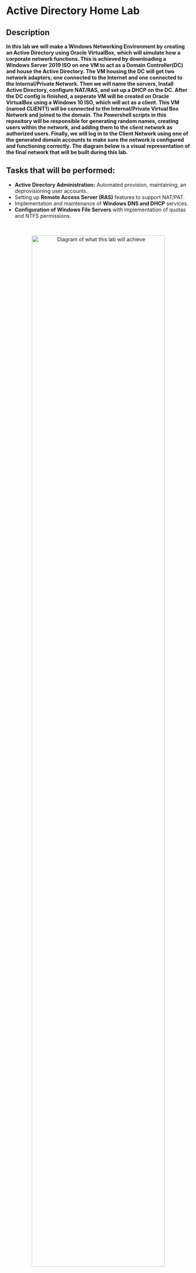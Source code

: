 <h1>Active Directory Home Lab</h1>


<h2>Description</h2>
<b>In this lab we will make a Windows Networking Environment by creating an Active Directory using Oracle VirtualBox, which will simulate how a corporate network functions. This is achieved by downloading a Windows Server 2019 ISO on one VM to act as a Domain Controller(DC) and house the Active Directory. The VM housing the DC will get two network adapters; one connected to the Internet and one connected to the Internal/Private Network. Then we will name the servers, Install Active Directory, configure NAT/RAS, and set up a DHCP on the DC. After the DC config is finished, a seperate VM will be created on Oracle VirtualBox using a Windows 10 ISO, which will act as a client. This VM (named CLIENT1) will be connected to the Internal/Private Virtual Box Network and joined to the domain. The Powershell scripts in this repository will be responsible for generating random names, creating users within the network, and adding them to the client network as authorized users. Finally, we will log in to the Client Network using one of the generated domain accounts to make sure the network is configured and functioning correctly. The diagram below is a visual representation of the final network that will be built during this lab.</b>

<h2>Tasks that will be performed:</h2>

- <b>Active Directory Administration:</b> Automated provision, maintaining, an deprovisioning user accounts.
    <br />
- Setting up <b>Remote Access Server (RAS)</b> features to support NAT/PAT.
    <br />
- Implementation and maintenance of <b>Windows DNS and DHCP</b> services.
    <br />
- <b>Configuration of Windows File Servers</b> with implementation of quotas and NTFS permissions.

<br />
<p align="center">
<img src="https://i.imgur.com/kxQ9N3t.jpeg" height="85%" width="85%" alt="Diagram of what this lab will achieve"/>
</p>


<h2>Languages and Utilities Used</h2>

- <b>PowerShell ISE:</b> Write script to generate random names and create users within the Internal/Private Network.
- <b>Oracle VirtualBox:</b> Set up virtual machine for Domain Controller and Client.
- <b>Server Manager:</b> Configure Internal Network, set up DHCP, enable Remote Access and Routing.
- <b>Command Prompt:</b> Check work to ensure IP addresses match (ipconfig) and users are generated successfully (whoami).


<h2>Environments Used</h2>

- <b>Windows 10 ISO:</b> Used for the Client VM.
- <b>Windows Server 2019 ISO</b> Used for Domain Controller VM.


<h2>Program Walk-through</h2>

<p align="center">
<b>Step 1: Download Oracle VirtualBox and its associated Extension Pack.</b> <br/>
<img src="https://i.imgur.com/n7taX3i.png" height="85%" width="85%" alt="Step 1"/>
</p>


<p align="center">
<b>Step 2: Download the Windows 10 ISO.</b> <br/>
<img src="https://i.imgur.com/rv5P1gY.png" height="85%" width="85%" alt="Step 2"/>
</p>


<p align="center">
<b>Step 3: Download the Windows Server 2019 ISO, 64bit version.</b> <br/>
<img src="https://i.imgur.com/pkeBxgZ.png" height="85%" width="85%" alt="Step 3"/>
</p>


<p align="center">
<b>Step 4: Open VirtualBox, create a new computer for the DC. Go to network settings to turn on a second adapter for the internal network</b> <br/>
<img src="https://i.imgur.com/28BSzbT.png" height="85%" width="85%" alt="Step 4"/>
</p>


<p align="center">
<b>Step 5: Run the new VirtualBox we created and wait for Windows to download.</b> <br/>
<img src="https://i.imgur.com/lZb4Jhw.png" height="85%" width="85%" alt="Step 5"/>
</p>


<p align="center">
<b>Step 6: Continue with the Windows Server setup and make sure you select the "desktop experience" version of the OS, otherwise we will only have a CLI instead of a GUI.</b> <br/>
<img src="https://i.imgur.com/cMsO6pM.png" height="85%" width="85%" alt="Step 6"/>
</p>


<p align="center">
<b>Step 7: Once fully set up, go to the top of the window and select the devices option, and from there click on insert guest additions CD image. Then, navigate to "This PC" - "Devices and drives" - and open the CD Drive with the VirtualBox Guest Additions.</b> <br/>
<img src="https://i.imgur.com/F4etrJ7.png" height="85%" width="85%" alt="Step 7"/>
</p>


<p align="center">
<b>Step 8: Go to Network Connections settings on the VM. Find out which network is the internal network and which one is your actual home/office internet, then rename them so they're easier to identify later.</b> <br/>
<img src="https://i.imgur.com/91lHlfA.png" height="85%" width="85%" alt="Step 8"/>
</p>


<p align="center">
<b>Step 9: Go to the IPv4 settings of the internal network settings (right click - properties) and configure the IP address.</b> <br/>
<img src="https://i.imgur.com/iJsnMYA.png" height="85%" width="85%" alt="Step 9"/>
</p>


<p align="center">
<b>Step 10: Navigate to the Server Manager Dashboard, click on "Add Roles and Features", select the server we are using, turn on "Active Directory Domain Services" in the Server Roles tab, and finish installing.</b> <br/>
<img src="https://i.imgur.com/JCAob3j.png" height="85%" width="85%" alt="Step 10"/>
</p>


<p align="center">
<b>Step 11: Go to notifications tab (flag icon on the top server manager toolbar). Finish configuration of Active Directory. Add a new forest, name the root domain, set a DSRM password, turn off DNS options, and install.</b> <br/>
<img src="https://i.imgur.com/Kmgh8ug.png" height="85%" width="85%" alt="Step 11"/>
</p>


<p align="center">
<b>Step 12: After reboot, navigate to Start - Windows Administrative Tools, and create a new Organizational Tool under the active directory dropdown menu called _ADMINS. Inside _ADMINS create a user for yourself and make it an admin.</b> <br/>
<img src="https://i.imgur.com/FEBcwIc.png" height="85%" width="85%" alt="Step 12"/>
</p>


<p align="center">
<b>Step 13: Go to Server Manager Dashboard - Add roles and features. In Server Roles tab enable Remote Access, continue to Role Services tab (under Web Server Role) and enable Routing. Continue to install.</b> <br/>
<img src="https://i.imgur.com/4S5agjD.png" height="85%" width="85%" alt="Step 13"/>
</p>


<p align="center">
<b>Step 14: Go to Server Manager Dashboard - Tools, and select Routing and Remote Access. Right click on DC - Configure and Enable Routing and Remote Access, select NAT option, then use the network interface that is the actual Internet, not internal(refer to step 9). Continue to finish set up.</b> <br/>
<img src="https://i.imgur.com/kf6xBhm.jpg" height="85%" width="85%" alt="Step 14"/>
</p>


<p align="center">
<b>Step 15: To begin setup of RDACP, first we set up DHCP by going to Server Manager Dashboard - Add roles and features - enable DHCP Server under Server Roles tab, and finish install.</b> <br/>
<img src="https://i.imgur.com/lmsvcs8.png" height="85%" width="85%" alt="Step 15"/>
</p>


<p align="center">
<b>Step 16: Next we will set up the Scope. On the Server Manager Dashboard, go to Tools - DHCP - right click IPv4 and select New Scope.</b> <br/>
<img src="https://pixelfed.de/storage/m/_v2/676491643439523429/062ac74bd-fb82c6/v5MnQRghwXQg/dSGAwPAsPgGq3cCvUXuzBQtP5K7oIIWqGELVMYwV.png" height="85%" width="85%" alt="Step 16"/>
</p>


<p align="center">
<b>Step 17: Configure settings based on example info here and on the diagram in the description of this lab. For the next steps in the configuration - add no exclusions - use default settings for next 3 steps - enter DC IP address for next 2 steps, then continue to finish.</b> <br/>
<img src="https://pixelfed.de/storage/m/_v2/676491643439523429/062ac74bd-fb82c6/e1N4KwfaU7Ek/eLTlWyAeYIp7m5hkitnezQRb3BimGpu7FUKLNDvO.png" height="85%" width="85%" alt="Step 17"/>
</p>


<p align="center">
<b>Step 18: Go to the notepad application and create 1: a list of random names (I generated 1000 random names); and 2: PowerShell script to create new users using the generated names.</b> <br/>
<img src="https://pixelfed.de/storage/m/_v2/676491643439523429/062ac74bd-fb82c6/LZf9bTJnvN4D/R9t9ERdMuIbpqEZTh6wJbn6QBH4UVPeMQ0pg6JcQ.png" height="85%" width="85%" alt="Step 18"/>
</p>


<p align="center">
<b>Step 19: Open PowerShell ISE as admin, import and run the code you wrote to generate new users using the list of names from the previous step.</b> <br/>
<img src="https://pixelfed.de/storage/m/_v2/676491643439523429/062ac74bd-fb82c6/NjqmatZ6wuxX/l99oaW1zvBTKo95aIu4H8IPOWlV4gKg6VTeZAL0a.png" height="85%" width="85%" alt="Step 19"/>
</p>


<p align="center">
<b>These are the results after running the script from the last step. Search for users in the Active Directory Users and Computers as a test, so we can ensure the script executed correctly.</b> <br/>
<img src="https://pixelfed.de/storage/m/_v2/676491643439523429/062ac74bd-fb82c6/kp5sUuu7Wgzj/YBIYQT8aG8Ex5jH8QCLR9yRhLX5XHJ9ieE48WzzY.png" height="85%" width="85%" alt="Check Progress"/>
</p>


<p align="center">
<b>Now, lets review the diagram and see what is left in the Lab. The only thing left to do is create the CLIENT1 VM and connect it to the internal network.</b> <br/>
<img src="https://pixelfed.de/storage/m/_v2/676491643439523429/062ac74bd-fb82c6/JPgtrFIjesv4/ufif9RuLlHwg5WHgObd9gAqJ5aZPIIAcxPV6Jqkj.jpg" height="85%" width="85%" alt="Check Progress"/>
</p>


<p align="center">
<b>Step 20: Navigate to VirtualBox, create new virtual machine and name it CLIENT1. In the network settings, make sure it is attached to Internal Network. This will act as a client computer and allow us to simulate a corporate network like used in a hospital, school, or office.</b> <br/>
<img src="https://pixelfed.de/storage/m/_v2/676491643439523429/062ac74bd-fb82c6/9DO3GQHVeU1N/5idNK3twNlLDT2I1RHo9mvUkPCWEsZwDiaiQV8Bh.png" height="85%" width="85%" alt="Step 20"/>
</p>


<p align="center">
<b>Step 21: Run the new CLIENT1 VM, load up Windows 10 ISO, select Windows 10pro as OS, and finish configuration.</b> <br/>
<img src="https://pixelfed.de/storage/m/_v2/676491643439523429/062ac74bd-fb82c6/Puar8HwgapxB/WW9d5XDW5SZZQK37DkLyo4mOObF59q8GQnpat1se.png" height="85%" width="85%" alt="Check Progress"/>
</p>


<p align="center">
<b>Step 22: Login to Client VM (using one of the usernames we generated previously on the DC VM) to ensure everything works correctly.</b> <br/>
<img src="https://pixelfed.de/storage/m/_v2/676491643439523429/062ac74bd-fb82c6/QAbPqPjxVP21/hwbP8SGVoZ6BCAd65Cd3yXPeIDtR2xAONWhPTHhJ.jpg" height="85%" width="85%" alt="Check Progress"/>
</p>


<p align="center">
<b>Step 23: Run whoami command in Command Prompt as a final check to ensure the network functions as intended.</b> <br/>
<img src="https://pixelfed.de/storage/m/_v2/676491643439523429/062ac74bd-fb82c6/z84sCx2gDuf3/h33p2rcQJuIihy6QrVPZsZrxyaOYws0ehIdyU274.jpg" height="85%" width="85%" alt="Check Progress"/>
</p>
